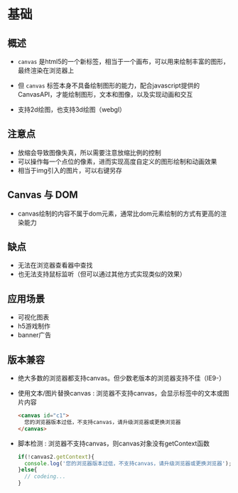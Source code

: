 # 基础

## 概述

+ `canvas` 是html5的一个新标签，相当于一个画布，可以用来绘制丰富的图形，最终渲染在浏览器上

+ 但 `canvas` 标签本身不具备绘制图形的能力，配合javascript提供的CanvasAPI，才能绘制图形，文本和图像，以及实现动画和交互

+ 支持2d绘图，也支持3d绘图（webgl）

## 注意点

+ 放缩会导致图像失真，所以需要注意放缩比例的控制
+ 可以操作每一个点位的像素，进而实现高度自定义的图形绘制和动画效果
+ 相当于img引入的图片，可以右键另存

## Canvas 与 DOM

+ canvas绘制的内容不属于dom元素，通常比dom元素绘制的方式有更高的渲染能力

## 缺点

+ 无法在浏览器查看器中查找
+ 也无法支持鼠标监听（但可以通过其他方式实现类似的效果）

## 应用场景

+ 可视化图表
+ h5游戏制作
+ banner广告

## 版本兼容

+ 绝大多数的浏览器都支持canvas。但少数老版本的浏览器支持不佳（IE9-）

+ 使用文本/图片替换canvas : 浏览器不支持canvas，会显示标签中的文本或图片内容

  ```html
  <canvas id="c1">
    您的浏览器版本过低，不支持canvas，请升级浏览器或更换浏览器
  </canvas>
  ```

+ 脚本检测  : 浏览器不支持canvas，则canvas对象没有getContext函数

  ```js
  if(!canvas2.getContext){
    console.log('您的浏览器版本过低，不支持canvas，请升级浏览器或更换浏览器');
  }else{
    // codeing...
  }
  ```
